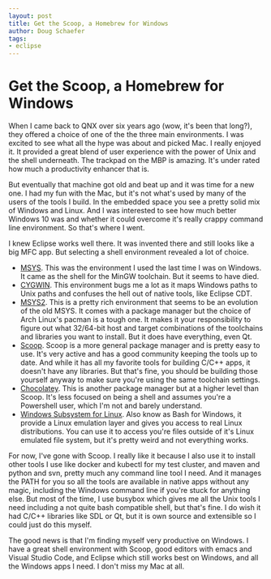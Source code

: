 ```yaml
---
layout: post
title: Get the Scoop, a Homebrew for Windows
author: Doug Schaefer
tags:
- eclipse
---
```

# Get the Scoop, a Homebrew for Windows

When I came back to QNX over six years ago (wow, it's been that long?), they offered a choice of one of the the three main environments. I was excited to see what all the hype was about and picked Mac. I really enjoyed it. It provided a great blend of user experience with the power of Unix and the shell underneath. The trackpad on the MBP is amazing. It's under rated how much a productivity enhancer that is.

But eventually that machine got old and beat up and it was time for a new one. I had my fun with the Mac, but it's not what's used by many of the users of the tools I build. In the embedded space you see a pretty solid mix of Windows and Linux. And I was interested to see how much better Windows 10 was and whether it could overcome it's really crappy command line environment. So that's where I went.

I knew Eclipse works well there. It was invented there and still looks like a big MFC app. But selecting a shell environment revealed a lot of choice.

* [MSYS](http://mingw.org). This was the environment I used the last time I was on Windows. It came as the shell for the MinGW toolchain. But it seems to have died.
* [CYGWIN](http://cygwin.org). This environment bugs me a lot as it maps Windows paths to Unix paths and confuses the hell out of native tools, like Eclipse CDT.
* [MSYS2](http://msys2.org). This is a pretty rich environment that seems to be an evolution of the old MSYS. It comes with a package manager but the choice of Arch Linux's pacman is a tough one. It makes it your responsibility to figure out what 32/64-bit host and target combinations of the toolchains and libraries you want to install. But it does have everything, even Qt.
* [Scoop](http://scoop.sh). Scoop is a more general package manager and is pretty easy to use. It's very active and has a good community keeping the tools up to date. And while it has all my favorite tools for building C/C++ apps, it doesn't have any libraries. But that's fine, you should be building those yourself anyway to make sure you're using the same toolchain settings.
* [Chocolatey](http://chocolatey.org). This is another package manager but at a higher level than Scoop. It's less focused on being a shell and assumes you're a Powershell user, which I'm not and barely understand.
* [Windows Subsystem for Linux](https://docs.microsoft.com/en-us/windows/wsl/install-win10). Also know as Bash for Windows, it provide a Linux emulation layer and gives you access to real Linux distributions. You can use it to access you're files outside of it's Linux emulated file system, but it's pretty weird and not everything works.

For now, I've gone with Scoop. I really like it because I also use it to install other tools I use like docker and kubectl for my test cluster, and maven and python and svn, pretty much any command line tool I need. And it manages the PATH for you so all the tools are available in native apps without any magic, including the Windows command line if you're stuck for anything else. But most of the time, I use busybox which gives me all the Unix tools I need including a not quite bash compatible shell, but that's fine. I do wish it had C/C++ libraries like SDL or Qt, but it is own source and extensible so I could just do this myself.

The good news is that I'm finding myself very productive on Windows. I have a great shell environment with Scoop, good editors with emacs and Visual Studio Code, and Eclipse which still works best on Windows, and all the Windows apps I need. I don't miss my Mac at all.